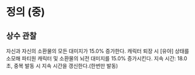 # 정의 (중)

## 상수 관찰

자신과 자신의 소환물의 모든 대미지가 15.0% 증가한다. 캐릭터 퇴장 시 [유야] 상태를 소모해 파티원 캐릭터 및 소환물의 뇌전 대미지를 15.0% 증가시킨다.
지속 시간: 18.0초, 중복 발동 시 지속 시간을 갱신한다.(한번만 발동)
